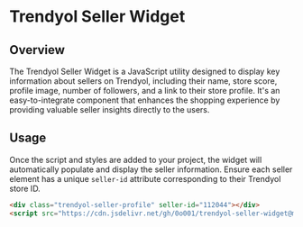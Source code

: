 # Trendyol Seller Widget

## Overview
The Trendyol Seller Widget is a JavaScript utility designed to display key information about sellers on Trendyol, including their name, store score, profile image, number of followers, and a link to their store profile. It's an easy-to-integrate component that enhances the shopping experience by providing valuable seller insights directly to the users.

## Usage
Once the script and styles are added to your project, the widget will automatically populate and display the seller information. Ensure each seller element has a unique `seller-id` attribute corresponding to their Trendyol store ID.

```html
<div class="trendyol-seller-profile" seller-id="112044"></div>
<script src="https://cdn.jsdelivr.net/gh/0o001/trendyol-seller-widget@main/index.js"></script>
```
